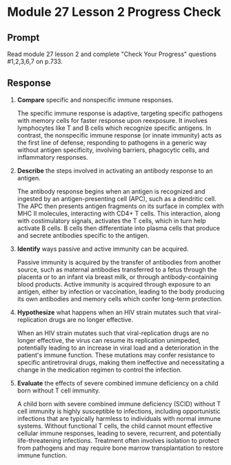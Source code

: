 # Module 27 Lesson 2 Progress Check

## Prompt

Read module 27 lesson 2 and complete "Check Your Progress" questions #1,2,3,6,7 on p.733.

## Response

1. **Compare** specific and nonspecific immune responses.

    The specific immune response is adaptive, targeting specific pathogens with memory cells for faster response upon reexposure. It involves lymphocytes like T and B cells which recognize specific antigens. In contrast, the nonspecific immune response (or innate immunity) acts as the first line of defense, responding to pathogens in a generic way without antigen specificity, involving barriers, phagocytic cells, and inflammatory responses.

2. **Describe** the steps involved in activating an antibody response to an antigen.

    The antibody response begins when an antigen is recognized and ingested by an antigen-presenting cell (APC), such as a dendritic cell. The APC then presents antigen fragments on its surface in complex with MHC II molecules, interacting with CD4+ T cells. This interaction, along with costimulatory signals, activates the T cells, which in turn help activate B cells. B cells then differentiate into plasma cells that produce and secrete antibodies specific to the antigen.

3. **Identify** ways passive and active immunity can be acquired.

    Passive immunity is acquired by the transfer of antibodies from another source, such as maternal antibodies transferred to a fetus through the placenta or to an infant via breast milk, or through antibody-containing blood products. Active immunity is acquired through exposure to an antigen, either by infection or vaccination, leading to the body producing its own antibodies and memory cells which confer long-term protection.

4. **Hypothesize** what happens when an HIV strain mutates such that viral-replication drugs are no longer effective.

    When an HIV strain mutates such that viral-replication drugs are no longer effective, the virus can resume its replication unimpeded, potentially leading to an increase in viral load and a deterioration in the patient's immune function. These mutations may confer resistance to specific antiretroviral drugs, making them ineffective and necessitating a change in the medication regimen to control the infection.

5. **Evaluate** the effects of severe combined immune deficiency on a child born without T cell immunity.

    A child born with severe combined immune deficiency (SCID) without T cell immunity is highly susceptible to infections, including opportunistic infections that are typically harmless to individuals with normal immune systems. Without functional T cells, the child cannot mount effective cellular immune responses, leading to severe, recurrent, and potentially life-threatening infections. Treatment often involves isolation to protect from pathogens and may require bone marrow transplantation to restore immune function.
